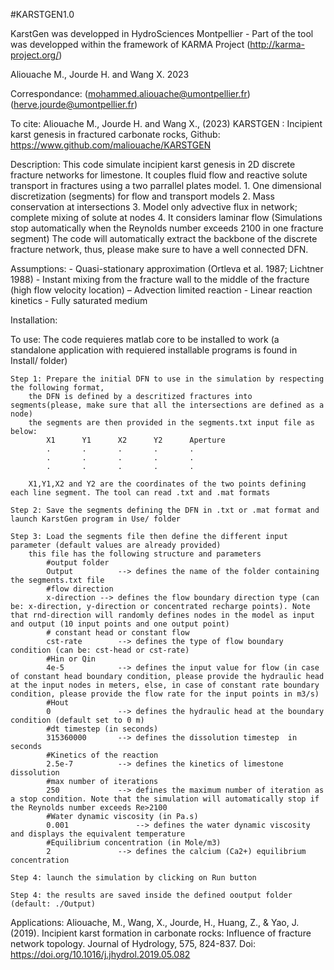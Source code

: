 #KARSTGEN1.0

KarstGen was developped in HydroSciences Montpellier - Part of the tool was developped within the framework of KARMA Project (http://karma-project.org/)

Aliouache M., Jourde H. and Wang X. 2023

Correspondance:
	(mohammed.aliouache@umontpellier.fr)
	(herve.jourde@umontpellier.fr)

To cite:
	Aliouache M., Jourde H. and Wang X., (2023) KARSTGEN : Incipient karst genesis in fractured carbonate rocks, Github: https://www.github.com/maliouache/KARSTGEN

Description:
	This code simulate incipient karst genesis in 2D discrete fracture networks for limestone. 
	It couples fluid flow and reactive solute transport in fractures using a two parrallel plates model.
		1. One dimensional discretization (segments) for flow and transport models
		2. Mass conservation at intersections
		3. Model only advective flux in network; complete mixing of solute at nodes
		4. It considers laminar flow (Simulations stop automatically when the Reynolds number exceeds 2100 in one fracture segment)
	The code will automatically extract the backbone of the discrete fracture network, thus, please make sure to have a well connected DFN.
	
Assumptions:
	- Quasi-stationary approximation (Ortleva et al. 1987; Lichtner 1988)
	- Instant mixing from the fracture wall to the middle of the fracture (high flow velocity location) – Advection limited reaction
	- Linear reaction kinetics
	- Fully saturated medium
	
Installation:
	

To use:
	The code requieres matlab core to be installed to work (a standalone application with requiered installable programs is found in Install/ folder)
		
	Step 1: Prepare the initial DFN to use in the simulation by respecting the following format,
		the DFN is defined by a descritized fractures into segments(please, make sure that all the intersections are defined as a node)
		the segments are then provided in the segments.txt input file as below:
			X1		Y1		X2		Y2		Aperture
			.		.		.		.		.
			.		.		.		.		.
			.		.		.		.		.
		
		X1,Y1,X2 and Y2 are the coordinates of the two points defining each line segment. The tool can read .txt and .mat formats
		
	Step 2: Save the segments defining the DFN in .txt or .mat format and launch KarstGen program in Use/ folder
		
	Step 3: Load the segments file then define the different input parameter (default values are already provided)
		this file has the following structure and parameters
			#output folder
			Output			--> defines the name of the folder containing the segments.txt file
			#flow direction
			x-direction	--> defines the flow boundary direction type (can be: x-direction, y-direction or concentrated recharge points). Note that rnd-direction will randomly defines nodes in the model as input and output (10 input points and one output point)
			# constant head or constant flow
			cst-rate		--> defines the type of flow boundary condition (can be: cst-head or cst-rate)
			#Hin or Qin
			4e-5			--> defines the input value for flow (in case of constant head boundary condition, please provide the hydraulic head at the input nodes in meters, else, in case of constant rate boundary condition, please provide the flow rate for the input points in m3/s)
			#Hout
			0				--> defines the hydraulic head at the boundary condition (default set to 0 m)
			#dt timestep (in seconds)
			315360000		--> defines the dissolution timestep  in seconds
			#Kinetics of the reaction
			2.5e-7			--> defines the kinetics of limestone dissolution
			#max number of iterations
			250				--> defines the maximum number of iteration as a stop condition. Note that the simulation will automatically stop if the Reynolds number exceeds Re>2100
			#Water dynamic viscosity (in Pa.s)
			0.001				--> defines the water dynamic viscosity and displays the equivalent temperature
			#Equilibrium concentration (in Mole/m3)
			2				--> defines the calcium (Ca2+) equilibrium concentration
			
	Step 4: launch the simulation by clicking on Run button
	
	Step 4: the results are saved inside the defined ooutput folder (default: ./Output)
	
Applications:
	Aliouache, M., Wang, X., Jourde, H., Huang, Z., & Yao, J. (2019). Incipient karst formation in carbonate rocks: Influence of fracture network topology. Journal of Hydrology, 575, 824-837. Doi: https://doi.org/10.1016/j.jhydrol.2019.05.082 
	
